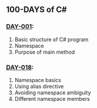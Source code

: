 ## 100-DAYS of C#

### [DAY-001](./DAY-001):
1. Basic structure of C# program
2. Namespace
3. Purpose of main method

### [DAY-018](./DAY-018):
1. Namespace basics
2. Using alias directive
3. Avoiding namespace ambiguity
4. Different namespace members